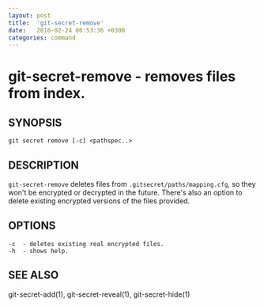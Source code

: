 ```yaml
---
layout: post
title:  'git-secret-remove'
date:   2016-02-24 00:53:36 +0300
categories: command
---
```

git-secret-remove - removes files from index.
=============================================

## SYNOPSIS

    git secret remove [-c] <pathspec..>


## DESCRIPTION
`git-secret-remove` deletes files from `.gitsecret/paths/mapping.cfg`, so they won't be encrypted or decrypted in the future. There's also an option to delete existing encrypted versions of the files provided.


## OPTIONS

    -c  - deletes existing real encrypted files.
    -h  - shows help.


## SEE ALSO

git-secret-add(1), git-secret-reveal(1), git-secret-hide(1)
